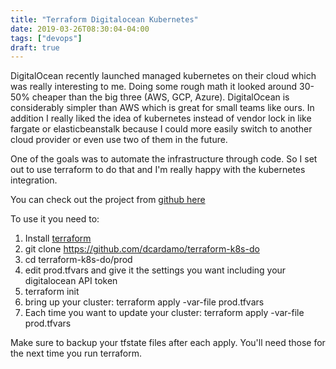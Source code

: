 ```yaml
---
title: "Terraform Digitalocean Kubernetes"
date: 2019-03-26T08:30:04-04:00
tags: ["devops"]
draft: true
---
```



DigitalOcean recently launched managed kubernetes on their cloud which was really interesting to me.   Doing some 
rough math it looked around 30-50% cheaper than the big three (AWS, GCP, Azure).  DigitalOcean is considerably
simpler than AWS which is great for small teams like ours.   In addition I really liked the
idea of kubernetes instead of vendor lock in like fargate or elasticbeanstalk because I could more easily switch
to another cloud provider or even use two of them in the future.

One of the goals was to automate the infrastructure through code.   So I set out to use terraform to do that and I'm
really happy with the kubernetes integration.

You can check out the project from [github here](https://github.com/dcardamo/terraform-k8s-do)

To use it you need to:
1.  Install [terraform](https://terraform.io)
2.  git clone https://github.com/dcardamo/terraform-k8s-do
3.  cd terraform-k8s-do/prod
4.  edit prod.tfvars and give it the settings you want including your digitalocean API token
5.  terraform init
6.  bring up your cluster:  terraform apply -var-file prod.tfvars
7.  Each time you want to update your cluster:  terraform apply -var-file prod.tfvars

Make sure to backup your tfstate files after each apply.  You'll need those for the next time you
run terraform.

